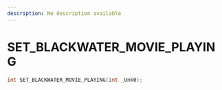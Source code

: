```yaml
---
description: No description available 
---
```


# SET_BLACKWATER_MOVIE_PLAYING

```cpp
int SET_BLACKWATER_MOVIE_PLAYING(int _Unk0);
```